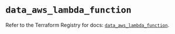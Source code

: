 # `data_aws_lambda_function`

Refer to the Terraform Registry for docs: [`data_aws_lambda_function`](https://registry.terraform.io/providers/hashicorp/aws/6.2.0/docs/data-sources/lambda_function).
